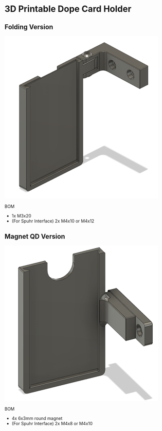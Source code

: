 3D Printable Dope Card Holder
===

## Folding Version
![preview](preview.png)

BOM
 - 1x M3x20
 - (For Spuhr Interface) 2x M4x10 or M4x12

## Magnet QD Version
![preview_magnetic](preview_magnetic.png)

BOM
- 4x 6x3mm round magnet
- (For Spuhr Interface) 2x M4x8 or M4x10
